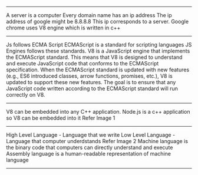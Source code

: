 ********************************************************************************************************************************************
A server is a computer
Every domain name has an ip address
The ip address of google might be 8.8.8.8
This ip corresponds to a server.
Google chrome uses V8 engine which is written in c++
********************************************************************************************************************************************
Js follows ECMA Script
ECMAScript is a standard for scripting languages
JS Engines follows these standards.
V8 is a JavaScript engine that implements the ECMAScript standard.
This means that V8 is designed to understand and execute JavaScript code that conforms to the ECMAScript specification.
When the ECMAScript standard is updated with new features (e.g., ES6 introduced classes, arrow functions, promises, etc.), V8 is updated to support these new features. 
The goal is to ensure that any JavaScript code written according to the ECMAScript standard will run correctly on V8.
********************************************************************************************************************************************
V8 can be embedded into any C++ application.
Node.js is a c++ application so V8 can be embedded into it
Refer Image 1
********************************************************************************************************************************************
High Level Language - Language that we write
Low Level Language - Language that computer underdstands
Refer Image 2
Machine language is the binary code that computers can directly understand and execute
Assembly language is a human-readable representation of machine language
********************************************************************************************************************************************
